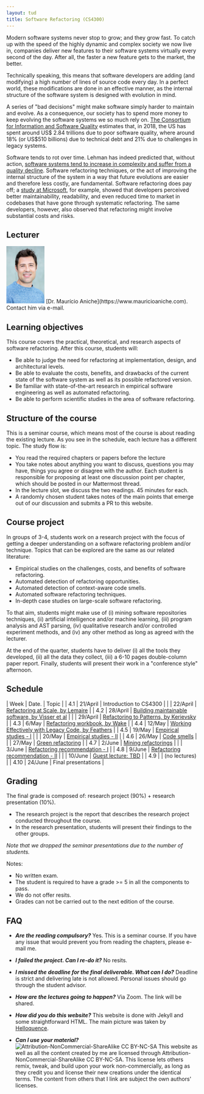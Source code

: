 ```yaml
---
layout: tud
title: Software Refactoring (CS4300)
---
```


Modern software systems never stop to grow; and they grow fast. To catch up with the speed of the highly dynamic and complex society we now live in, companies deliver new features to their software systems virtually every second of the day. After all, the faster a new feature gets to the market, the better. 

Technically speaking, this means that software developers are adding (and modifying) a high number of lines of source code every day. In a perfect world, these modifications are done in an effective manner, as the internal structure of the software system is designed with evolution in mind. 

A series of "bad decisions" might make software simply harder to maintain and evolve. As a consequence, our society has to spend more money to keep evolving the software systems we so much rely on. [The Consortium for Information and Software Quality](https://www.it-cisq.org/the-cost-of-poor-quality-software-in-the-us-a-2018-report/The-Cost-of-Poor-Quality-Software-in-the-US-2018-Report.pdf) estimates that, in 2018, the US has spent around US$ 2.84 trillions due to poor software quality, where around 18% (or US$510 billions) due to technical debt and 21% due to challenges in legacy systems. 

Software tends to rot over time. Lehman has indeed predicted that, without action, [software systems tend to increase in complexity and suffer from a quality decline](https://ieeexplore.ieee.org/abstract/document/1456074). Software refactoring techniques, or the act of improving the internal structure of the system in a way that future evolutions are easier and therefore less costly, are fundamental. Software refactoring does pay off; a [study at Microsoft](https://ieeexplore.ieee.org/abstract/document/6802406), for example, showed that developers perceived better maintainability, readability, and even reduced time to market in codebases that have gone through systematic refactoring. The same developers, however, also observed that refactoring might involve substantial costs and risks.

## Lecturer

<img src="/img/mauricio.jpg" width="100px">
[Dr. Maurício Aniche](https://www.mauricioaniche.com). Contact him via e-mail.

## Learning objectives

This course covers the practical, theoretical, and research aspects of software refactoring. After this course, students will:

* Be able to judge the need for refactoring at implementation, design, and architectural levels.
* Be able to evaluate the costs, benefits, and drawbacks of the current state of the software system as well as its possible refactored version.
* Be familiar with state-of-the-art research in empirical software engineering as well as automated refactoring.
* Be able to perform scientific studies in the area of software refactoring.

## Structure of the course

This is a seminar course, which means most of the course is about reading the existing lecture. As you see in the schedule,
each lecture has a different topic. The study flow is:

* You read the required chapters or papers before the lecture
* You take notes about anything you want to discuss, questions you may have, things you agree or disagree with the author. Each student is responsible for proposing at least one discussion point per chapter, which should be posted in our Mattermost thread. 
* In the lecture slot, we discuss the two readings. 45 minutes for each.
* A randomly chosen student takes notes of the main points that emerge out of our discussion and submits a PR to this website.

## Course project

In groups of 3-4, students work on a research project with the focus of getting a deeper understanding on a software refactoring problem and/or technique. Topics that can be explored are the same as our related literature:

* Empirical studies on the challenges, costs, and benefits of software refactoring.
* Automated detection of refactoring opportunities.
* Automated detection of context-aware code smells.
* Automated software refactoring techniques.
* In-depth case studies on large-scale software refactoring.

To that aim, students might make use of (i) mining software repositories techniques, (ii) artificial intelligence and/or machine learning, (iii) program analysis and AST parsing, (iv) qualitative research and/or controlled experiment methods, and (iv) any other method as long as agreed with the lecturer.

At the end of the quarter, students have to deliver (i) all the tools they developed, (ii) all the data they collect, (iii) a 6-10 pages double-column paper report. Finally, students will present their work in a "conference style" afternoon.


## Schedule



| Week | Date.    | Topic                                              |
| 4.1  | 21/April | Introduction to CS4300              | 
|      | 22/April | [Refactoring at Scale, by Lemaire](/2021/refactoring-at-scale) | 
| 4.2  | 28/April | [Building maintainable software, by Visser et al](/2021/building-maintainable-software) |
|      | 29/April | [Refactoring to Patterns, by Kerievsky](/2021/refactoring-to-patterns)               | 
| 4.3  | 6/May    | [Refactoring workbook, by Wake](/2021/refactoring-workbook)                                      | 
| 4.4  | 12/May   | [Working Effectively with Legacy Code, by Feathers](/2021/working-effectively-with-legacy-code) | 
| 4.5  | 19/May   | [Empirical studies - I](/2021/empirical-studies-1) | 
|      | 20/May   | [Empirical studies - II](/2021/empirical-studies-2) | 
| 4.6  | 26/May   | [Code smells](/2021/code-smells) | 
|      | 27/May   | [Green refactoring](/2021/green-refactoring) | 
| 4.7  | 2/June   | [Mining refactorings](/2021/mining-refactorings) | 
|      | 3/June   | [Refactoring recommendation - I](/2021/refactoring-recommendations-1) | 
| 4.8  | 9/June   | [Refactoring recommendation - II](/2021/refactoring-recommendations-2) | 
|      | 10/June  | [Guest lecture: TBD](/2021/guest-lecture) | 
| 4.9  |          | (no lectures) | 
| 4.10 | 24/June  | Final presentations | 

## Grading

The final grade is composed of: research project (90%) + research presentation (10%).

* The research project is the report that describes the research project conducted throughout the course.
* In the research presentation, students will present their findings to the other groups.

_Note that we dropped the seminar presentations due to the number of students._

Notes: 

* No written exam.
* The student is required to have a grade >= 5 in all the components to pass.
* We do not offer resits.
* Grades can not be carried out to the next edition of the course.


## FAQ

* _**Are the reading compulsory?**_
Yes. This is a seminar course. If you have any issue that would prevent you from reading the chapters, please e-mail me.

* _**I failed the project. Can I re-do it?**_
No resits.

* _**I missed the deadline for the final deliverable. What can I do?**_
Deadline is strict and delivering late is not allowed. Personal issues should go through the student advisor.

* _**How are the lectures going to happen?**_ Via Zoom. The link will be shared.

* _**How did you do this website?**_
This website is done with Jekyll and some straightforward HTML. The main picture was taken by [Helloquence](https://unsplash.com/photos/5fNmWej4tAA).

* _**Can I use your material?**_
![Attribution-NonCommercial-ShareAlike CC BY-NC-SA](https://licensebuttons.net/l/by-nc-sa/3.0/88x31.png) This website as well as all the content created by me are licensed through Attribution-NonCommercial-ShareAlike CC BY-NC-SA. This license lets others remix, tweak, and build upon your work non-commercially, as long as they credit you and license their new creations under the identical terms.
The content from others that I link are subject the own authors' licenses.



